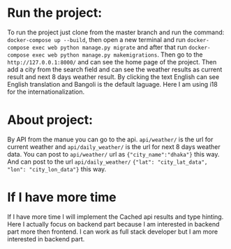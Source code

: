# Run the project:
To run the project just clone from the master branch and run the command: `docker-compose up --build`, then open a new terminal and run `docker-compose exec web python manage.py migrate`  and after that run `docker-compose exec web python manage.py makemigrations`.
Then go to the `http://127.0.0.1:8000/` and can see the home page of the project.
Then add a city from the search field and can see the weather results as current result and next 8 days weather result.
By clicking the text English can see English translation and Bangoli is the default laguage. Here I am using i18 for the internationalization.
# About project:
By API from the manue you can go to the api.
`api/weather/` is the url for current weather and `api/daily_weather/` is the url for next 8 days weather data.
You can post to `api/weather/` url as `{"city_name":"dhaka"}` this way.
And can post to the url `api/daily_weather/` `{"lat": "city_lat_data", "lon": "city_lon_data"}` this way.
# If I have more time
If I have more time I will implement the Cached api results and type hinting.
Here I actually focus on backend part because I am interested in backend part more then frontend. I can work as full stack developer but I am more interested in backend part.
